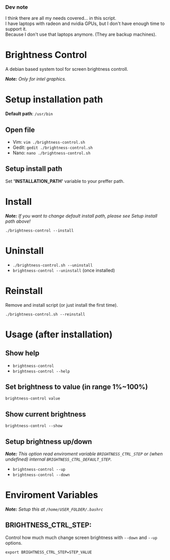 ### Dev note

I think there are all my needs covered... in this script.<br>
I have laptops with radeon and nvidia GPUs, but I don't have enough time to support it.<br>
Because I don't use that laptops anymore. (They are backup machines).

# Brightness Control
A debian based system tool for screen brightness controll.

***Note:*** *Only for intel graphics.*

# Setup installation path

**Default path**: `/usr/bin`

## Open file

* Vim: `vim ./brightness-control.sh` <br>
* Gedit: `gedit ./brightness-control.sh`<br>
* Nano: `nano ./brightness-control.sh`

## Setup install path 

Set **'INSTALLATION_PATH'** variable to your preffer path.

# Install

***Note:*** *If you want to change default install path, please see *Setup install path* above!*

`./brightness-control --install`

# Uninstall

* `./brightness-control.sh --uninstall`
* `brightness-control --uninstall` (once installed)

# Reinstall

Remove and install script (or just install the first time).

`./brightness-control.sh --reinstall`

# Usage (after installation)

## Show help

* `brightness-control`
* `brightness-control --help`

## Set brightness to value (in range 1%~100%)

`brightness-control value`

## Show current brightness

`brightness-control --show`

## Setup brightness up/down

***Note:*** *This option read enviroment variable `BRIGHTNESS_CTRL_STEP` or (when undefined)
      internal `BRIGHTNESS_CTRL_DEFAULT_STEP`.*

* `brightness-control --up`
* `brightness-control --down`

# Enviroment Variables

***Note:*** *Setup this at `/home/USER_FOLDER/.bashrc`*

## BRIGHTNESS_CTRL_STEP:

Control how much much change screen brightness with `--down` and `--up` options.

`export BRIGHTNESS_CTRL_STEP=STEP_VALUE`
